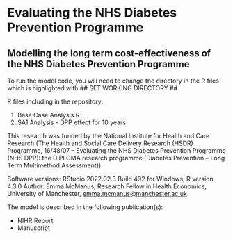 # Evaluating the NHS Diabetes Prevention Programme
## Modelling the long term cost-effectiveness of the NHS Diabetes Prevention Programme

To run the model code, you will need to change the directory in the R files which is highlighted with ## SET WORKING DIRECTORY ##

R files including in the repository:
1) Base Case Analysis.R
2) SA1 Analysis - DPP effect for 10 years

This research was funded by the National Institute for Health and Care Research (The Health and Social Care Delivery Research (HSDR) Programme, 16/48/07 – Evaluating the NHS Diabetes Prevention Programme (NHS DPP): the DIPLOMA research programme (Diabetes Prevention – Long Term Multimethod Assessment)).  

Software versions: RStudio 2022.02.3 Build 492 for Windows, R version 4.3.0
Author: Emma McManus, Research Fellow in Health Economics, University of Manchester, emma.mcmanus@manchester.ac.uk

The model is described in the following publication(s):
- NIHR Report
- Manuscript
			
			
